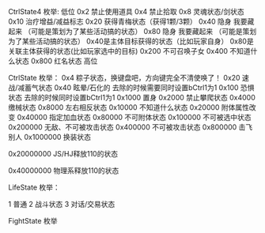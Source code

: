 CtrlState4 枚举:
低位
0x2 禁止使用道具
0x4 禁止拾取
0x8 灵魂状态/剑状态
0x10 治疗增益/减益标志
0x20 获得青梅状态（获得1颗/3颗）
0x40 隐身 我要藏起来 （可能是策划为了某些活动搞的状态）
0x80 隐身 我要藏起来 （可能是策划为了某些活动搞的状态） 0x40是主体目标获得的状态（比如玩家自身） 0x80是关联主体获得的状态(比如玩家选中的目标)
0x200 不可召唤子女
0x400 不知道什么状态
0x800 红名状态
高位


CtrlState 枚举：
0x4 粽子状态，换键盘吧，方向键完全不清使唤了！
0x20 速战/减蓄气状态
0x40 眩晕/石化的 去除的时候需要同时设置bCtrl1为1
0x100 恐惧状态 去除的时候同时设置bCtrl1为1
0x1000 置身
0x2000 禁止攀爬状态 
0x4000 缴械状态 
0x8000 左右相反状态
0x10000 不知道什么状态
0x20000 附体属性改变
0x40000 指定加血状态
0x80000 不可附体状态
0x100000 不可被选中状态
0x200000 无敌、不可被攻击状态
0x400000 不可被攻击状态
0x800000 击飞别人
0x1000000 换装状态

0x20000000 JS/HJ释放110的状态

0x40000000 物理系释放110的状态


LifeState 枚举：

1 普通
2 战斗状态
3 对话/交易状态

FightState 枚举

